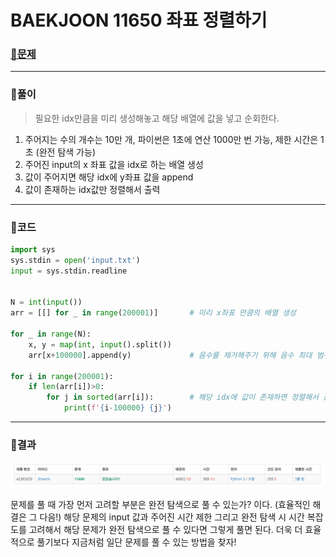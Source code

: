 # BAEKJOON 11650 좌표 정렬하기

### [🏸문제](https://www.acmicpc.net/problem/11650) 

<hr>



### 💊풀이

> 필요한 idx만큼을 미리 생성해놓고 해당 배열에 값을 넣고 순회한다.

1. 주어지는 수의 개수는 10만 개, 파이썬은 1초에 연산 1000만 번 가능, 제한 시간은 1초 (완전 탐색 가능)
2. 주어진 input의 x 좌표 값을 idx로 하는 배열 생성
3. 값이 주어지면 해당 idx에 y좌표 값을 append
4. 값이 존재하는 idx값만 정렬해서 출력

<hr>


### 📌코드

```python
import sys
sys.stdin = open('input.txt')
input = sys.stdin.readline


N = int(input())
arr = [[] for _ in range(200001)]       # 미리 x좌표 만큼의 배열 생성

for _ in range(N):
    x, y = map(int, input().split())
    arr[x+100000].append(y)             # 음수를 제거해주기 위해 음수 최대 범위 만큼을 더해줌

for i in range(200001):
    if len(arr[i])>0:
        for j in sorted(arr[i]):        # 해당 idx에 값이 존재하면 정렬해서 순차적으로 뽑아낸다.
            print(f'{i-100000} {j}')

```

<hr>





### 🛀결과

![image-20220424174925119](readme.assets/image-20220424174925119.png)

문제를 풀 때 가장 먼저 고려할 부분은 완전 탐색으로 풀 수 있는가? 이다. (효율적인 해결은 그 다음!) 해당 문제의 input 값과 주어진 시간 제한 그리고 완전 탐색 시 시간 복잡도를 고려해서 해당 문제가 완전 탐색으로 풀 수 있다면 그렇게 풀면 된다. 더욱 더 효율적으로 풀기보다 지금처럼 일단 문제를 풀 수 있는 방법을 찾자!
